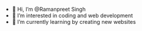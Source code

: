 - 👋 Hi, I’m @Ramanpreet Singh
- 👀 I’m interested in coding and web development
- 🌱 I’m currently learning by creating new websites


<!---
Ramanpreet4718/Ramanpreet4718 is a ✨ special ✨ repository because its `README.md` (this file) appears on your GitHub profile.
You can click the Preview link to take a look at your changes.
--->
